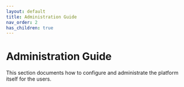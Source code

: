 ```yaml
---
layout: default
title: Administration Guide
nav_order: 2
has_children: true
---
```


# Administration Guide

This section documents how to configure and administrate the platform itself for
the users.
